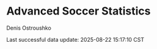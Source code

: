 # Advanced Soccer Statistics
Denis Ostroushko

<!-- gfm -->

Last successful data update: 2025-08-22 15:17:10 CST

